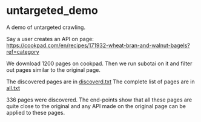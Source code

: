 # untargeted_demo

A demo of untargeted crawling.

Say a user creates an API on page: https://cookpad.com/en/recipes/171932-wheat-bran-and-walnut-bagels?ref=category

We download 1200 pages on cookpad. Then we run subotai on it and filter out pages similar to the original page.

The discovered pages are in [discoverd.txt](discovered.txt)
The complete list of pages are in [all.txt](all.txt)

336 pages were discovered. The end-points show that all these pages are quite close to the original and any API made on the original page can be applied to these pages.

